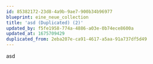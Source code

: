 ```yaml
---
id: 85382172-23d8-4a9b-9ae7-900b34b96977
blueprint: eine_neue_collection
title: 'asd (Duplicated) (2)'
updated_by: f5fe1958-774a-4886-a03e-0b74ece8600a
updated_at: 1675709429
duplicated_from: 2eba207e-ca91-4617-a5aa-91a737df5d49
---
```

asd